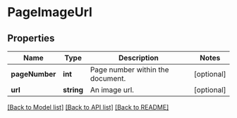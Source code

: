 # PageImageUrl

## Properties
Name | Type | Description | Notes
------------ | ------------- | ------------- | -------------
**pageNumber** | **int** | Page number within the document. | [optional] 
**url** | **string** | An image url. | [optional] 

[[Back to Model list]](../README.md#documentation-for-models) [[Back to API list]](../README.md#documentation-for-api-endpoints) [[Back to README]](../README.md)


